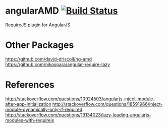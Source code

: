 
angularAMD  [![Build Status](https://travis-ci.org/marcoslin/angularAMD.png)](https://travis-ci.org/marcoslin/angularAMD)
==========
RequireJS plugin for AngularJS


Other Packages
==========

https://github.com/david-driscoll/ng-amd
https://github.com/nikospara/angular-require-lazy


References
==========

http://stackoverflow.com/questions/10924503/angularjs-inject-module-after-app-initialization
http://stackoverflow.com/questions/18591966/inject-module-dynamically-only-if-required
http://stackoverflow.com/questions/19134023/lazy-loading-angularjs-modules-with-requirejs

